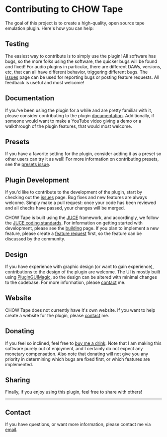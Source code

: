 # Contributing to CHOW Tape

The goal of this project is to create a high-quality,
open source tape emulation plugin. Here's how you can
help:


## Testing

The easiest way to contribute is to simply use the plugin!
All software has bugs, so the more folks using the software,
the quicker bugs will be found and fixed! For audio plugins
in particular, there are different DAWs, versions, etc,
that can all have different behavior, triggering different bugs. The
[issues](https://github.com/jatinchowdhury18/AnalogTapeModel/issues)
page can be used for reporting bugs or posting feature requests.
All feedback is useful and most welcome!


## Documentation

If you've been using the plugin for a while and are pretty
familiar with it, please consider contributing to the plugin
[documentation](https://github.com/jatinchowdhury18/AnalogTapeModel/wiki/User-Manual).
Additionally, if someone would want to make a YouTube video
giving a demo or a walkthrough of the plugin features, that
would most welcome.


## Presets

If you have a favorite setting for the plugin, consider
adding it as a preset so other users can try it as well!
For more information on contributing presets, see the
[presets issue](https://github.com/jatinchowdhury18/AnalogTapeModel/issues/30).


## Plugin Development

If you'd like to contribute to the development of the plugin,
start by checking out the
[issues](https://github.com/jatinchowdhury18/AnalogTapeModel/issues)
page. Bug fixes and new features are always welcome. Simply
make a pull request: once your code has been reviewed and all
checks have passed, your changes will be merged.

CHOW Tape is built using the [JUCE](https://github.com/juce-framework/JUCE)
framework, and accordingly, we follow the
[JUCE coding standards](https://juce.com/discover/stories/coding-standards).
For information on getting started with development, please see the
[building](https://github.com/jatinchowdhury18/AnalogTapeModel/blob/master/BUILDING.md)
page. If you plan to implement a new feature, please create a
[feature request](https://github.com/jatinchowdhury18/AnalogTapeModel/issues/new?assignees=jatinchowdhury18&labels=enhancement&template=feature_request.md&title=%5BFEATURE%5D)
first, so the feature can be discussed by the community.


## Design

If you have experience with graphic design (or want to gain experience),
contributions to the design of the plugin are welcome. The UI is mostly
built using [PluginGUIMagic](https://github.com/ffAudio/PluginGUIMagic),
so the design can be altered with minimal changes to the codebase.
For more information, please [contact](#Contact) me.


## Website

CHOW Tape does not currently have it's own website. If you want to help
create a website for the plugin, please [contact](#Contact) me.


## Donating

If you feel so inclined, feel free to
[buy me a drink](https://www.paypal.com/cgi-bin/webscr?cmd=_s-xclick&hosted_button_id=93S67ZSKMBG68&source=url).
Note that I am making this software purely out of enjoyment,
and I certainly do not expect any monetary compensation. Also
note that donating will not give you any priority in determining
which bugs are fixed first, or which features are implemented.


## Sharing

Finally, if you enjoy using this plugin, feel free to share with
others!


---
## Contact

If you have questions, or want more information, please
contact me via [email](mailto:jatin@ccrma.stanford.edu).
